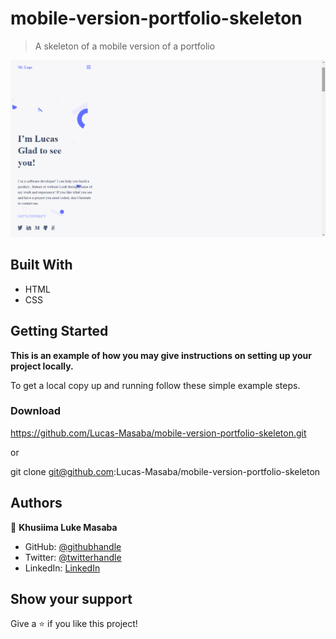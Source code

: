 # mobile-version-portfolio-skeleton

> A skeleton of a mobile version of a portfolio

![screenshot](./pics/screenshot.png)




## Built With

- HTML
- CSS


## Getting Started

**This is an example of how you may give instructions on setting up your project locally.**


To get a local copy up and running follow these simple example steps.

### Download 
https://github.com/Lucas-Masaba/mobile-version-portfolio-skeleton.git
 
or
 
git clone git@github.com:Lucas-Masaba/mobile-version-portfolio-skeleton



## Authors

👤 **Khusiima Luke Masaba**

- GitHub: [@githubhandle](https://github.com/Lucas-Masaba)
- Twitter: [@twitterhandle](https://twitter.com/MasabaLuke)
- LinkedIn: [LinkedIn](https://linkedin.com/in/khusiima-luke-masaba-59060a121)





## Show your support

Give a ⭐️ if you like this project!

